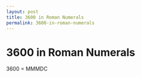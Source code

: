 ```yaml
---
layout: post
title: 3600 in Roman Numerals
permalink: 3600-in-roman-numerals
---
```


# 3600 in Roman Numerals

3600 = MMMDC
